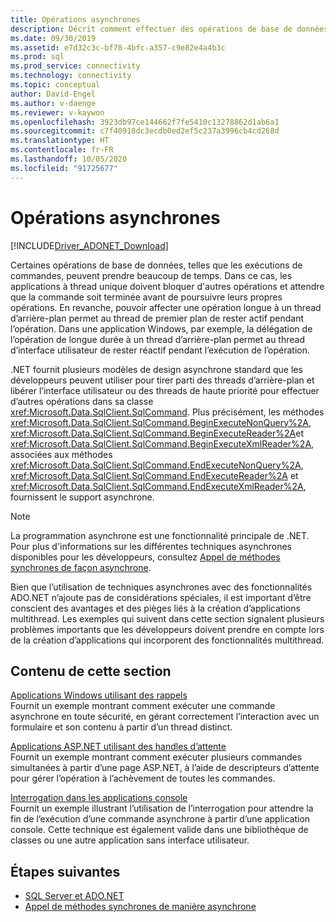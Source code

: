 ```yaml
---
title: Opérations asynchrones
description: Décrit comment effectuer des opérations de base de données asynchrones à l’aide d’une API modélisée d’après le modèle asynchrone utilisé par le .NET Framework.
ms.date: 09/30/2019
ms.assetid: e7d32c3c-bf78-4bfc-a357-c9e82e4a4b3c
ms.prod: sql
ms.prod_service: connectivity
ms.technology: connectivity
ms.topic: conceptual
author: David-Engel
ms.author: v-daenge
ms.reviewer: v-kaywon
ms.openlocfilehash: 3923db97ce144662f7fe5410c13278862d1ab6a1
ms.sourcegitcommit: c7f40918dc3ecdb0ed2ef5c237a3996cb4cd268d
ms.translationtype: HT
ms.contentlocale: fr-FR
ms.lasthandoff: 10/05/2020
ms.locfileid: "91725677"
---
```

# <a name="asynchronous-operations"></a>Opérations asynchrones

[!INCLUDE[Driver_ADONET_Download](../../../includes/driver_adonet_download.md)]

Certaines opérations de base de données, telles que les exécutions de commandes, peuvent prendre beaucoup de temps. Dans ce cas, les applications à thread unique doivent bloquer d'autres opérations et attendre que la commande soit terminée avant de poursuivre leurs propres opérations. En revanche, pouvoir affecter une opération longue à un thread d’arrière-plan permet au thread de premier plan de rester actif pendant l’opération. Dans une application Windows, par exemple, la délégation de l’opération de longue durée à un thread d’arrière-plan permet au thread d’interface utilisateur de rester réactif pendant l’exécution de l’opération.  
  
.NET fournit plusieurs modèles de design asynchrone standard que les développeurs peuvent utiliser pour tirer parti des threads d’arrière-plan et libérer l’interface utilisateur ou des threads de haute priorité pour effectuer d’autres opérations dans sa classe <xref:Microsoft.Data.SqlClient.SqlCommand>. Plus précisément, les méthodes <xref:Microsoft.Data.SqlClient.SqlCommand.BeginExecuteNonQuery%2A>, <xref:Microsoft.Data.SqlClient.SqlCommand.BeginExecuteReader%2A>et <xref:Microsoft.Data.SqlClient.SqlCommand.BeginExecuteXmlReader%2A>, associées aux méthodes <xref:Microsoft.Data.SqlClient.SqlCommand.EndExecuteNonQuery%2A>, <xref:Microsoft.Data.SqlClient.SqlCommand.EndExecuteReader%2A> et <xref:Microsoft.Data.SqlClient.SqlCommand.EndExecuteXmlReader%2A>, fournissent le support asynchrone.  
  
> [!NOTE]
>  La programmation asynchrone est une fonctionnalité principale de .NET. Pour plus d'informations sur les différentes techniques asynchrones disponibles pour les développeurs, consultez [Appel de méthodes synchrones de façon asynchrone](/dotnet/standard/asynchronous-programming-patterns/calling-synchronous-methods-asynchronously).  
  
Bien que l’utilisation de techniques asynchrones avec des fonctionnalités ADO.NET n’ajoute pas de considérations spéciales, il est important d’être conscient des avantages et des pièges liés à la création d’applications multithread. Les exemples qui suivent dans cette section signalent plusieurs problèmes importants que les développeurs doivent prendre en compte lors de la création d’applications qui incorporent des fonctionnalités multithread.  
  
## <a name="in-this-section"></a>Contenu de cette section  
[Applications Windows utilisant des rappels](windows-applications-callbacks.md)  
Fournit un exemple montrant comment exécuter une commande asynchrone en toute sécurité, en gérant correctement l’interaction avec un formulaire et son contenu à partir d’un thread distinct.  
  
[Applications ASP.NET utilisant des handles d’attente](aspnet-apps-use-wait-handles.md)  
Fournit un exemple montrant comment exécuter plusieurs commandes simultanées à partir d’une page ASP.NET, à l’aide de descripteurs d’attente pour gérer l’opération à l’achèvement de toutes les commandes.  
  
[Interrogation dans les applications console](poll-console-applications.md)  
Fournit un exemple illustrant l’utilisation de l’interrogation pour attendre la fin de l’exécution d’une commande asynchrone à partir d’une application console. Cette technique est également valide dans une bibliothèque de classes ou une autre application sans interface utilisateur.  
  
## <a name="next-steps"></a>Étapes suivantes
- [SQL Server et ADO.NET](index.md)
- [Appel de méthodes synchrones de manière asynchrone](/dotnet/standard/asynchronous-programming-patterns/calling-synchronous-methods-asynchronously)
